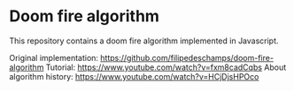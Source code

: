 # Doom fire algorithm
This repository contains a doom fire algorithm implemented in Javascript.

Original implementation: https://github.com/filipedeschamps/doom-fire-algorithm
Tutorial: https://www.youtube.com/watch?v=fxm8cadCqbs
About algorithm history: https://www.youtube.com/watch?v=HCjDjsHPOco
